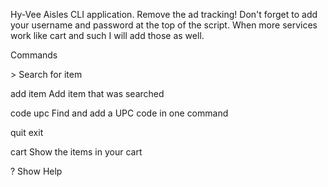 Hy-Vee Aisles CLI application.  Remove the ad tracking!
Don't forget to add your username and password at the top of the script.
When more services work like cart and such I will add those as well.

Commands

&gt;
Search for item 

add item
Add item that was searched

code upc
Find and add a UPC code in one command

quit
exit

cart
Show the items in your cart

?
Show Help
